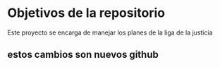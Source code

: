 # Objetivos de la repositorio

Este proyecto se encarga de manejar los planes de la liga de la justicia


## estos cambios son nuevos github
